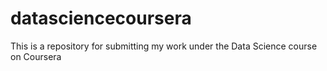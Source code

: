 # datasciencecoursera
This is a repository for submitting my work under the Data Science course on Coursera
